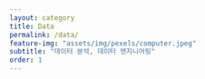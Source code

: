 ```yaml
---
layout: category
title: Data
permalink: /data/
feature-img: "assets/img/pexels/computer.jpeg"
subtitle: "데이터 분석, 데이터 엔지니어링"
order: 1
---
```

